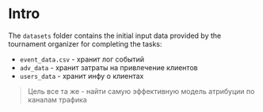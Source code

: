 # Intro

The `datasets` folder contains the initial input data provided by the tournament organizer for completing the tasks:

* `event_data.csv` - хранит лог событий
* `adv_data` - хранит затраты на привлечение клиентов
* `users_data` - хранит инфу о клиентах

> Цель все та же - найти самую эффективную модель атрибуции по каналам трафика